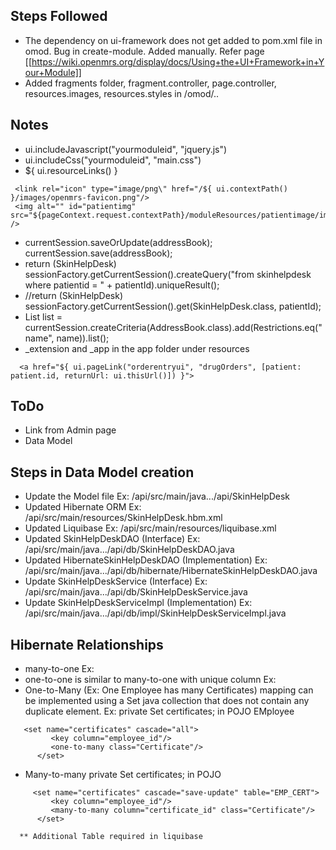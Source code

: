 ## Steps Followed


* The dependency on ui-framework does not get added to pom.xml file in omod. Bug in create-module. Added manually. Refer page [[https://wiki.openmrs.org/display/docs/Using+the+UI+Framework+in+Your+Module]] 
* Added fragments folder, fragment.controller, page.controller, resources.images, resources.styles in /omod/..


## Notes
* ui.includeJavascript("yourmoduleid", "jquery.js")
* ui.includeCss("yourmoduleid", "main.css")
* ${ ui.resourceLinks() }
```
 <link rel="icon" type="image/png\" href="/${ ui.contextPath() }/images/openmrs-favicon.png"/>
 <img alt="" id="patientimg" src="${pageContext.request.contextPath}/moduleResources/patientimage/images/${patient.gender}.png" />
```
* currentSession.saveOrUpdate(addressBook); currentSession.save(addressBook); 
* return (SkinHelpDesk) sessionFactory.getCurrentSession().createQuery("from skinhelpdesk where patientid = " + patientId).uniqueResult();
* //return (SkinHelpDesk) sessionFactory.getCurrentSession().get(SkinHelpDesk.class, patientId);
* List<addressbook> list = currentSession.createCriteria(AddressBook.class).add(Restrictions.eq("name", name)).list();  
* _extension and _app in the app folder under resources
```
  <a href="${ ui.pageLink("orderentryui", "drugOrders", [patient: patient.id, returnUrl: ui.thisUrl()]) }">
```



## ToDo
* Link from Admin page
* Data Model


## Steps in Data Model creation
* Update the Model file Ex: /api/src/main/java.../api/SkinHelpDesk
* Updated Hibernate ORM Ex: /api/src/main/resources/SkinHelpDesk.hbm.xml
* Updated Liquibase Ex: /api/src/main/resources/liquibase.xml
* Updated SkinHelpDeskDAO (Interface) Ex: /api/src/main/java.../api/db/SkinHelpDeskDAO.java
* Updated HibernateSkinHelpDeskDAO (Implementation) Ex: /api/src/main/java.../api/db/hibernate/HibernateSkinHelpDeskDAO.java
* Update SkinHelpDeskService (Interface) Ex: /api/src/main/java.../api/db/SkinHelpDeskService.java 
* Update SkinHelpDeskServiceImpl (Implementation) Ex: /api/src/main/java.../api/db/impl/SkinHelpDeskServiceImpl.java 


## Hibernate Relationships
* many-to-one 
Ex: <many-to-one name="address" column="address" class="Address" not-null="true"/>
* one-to-one is similar to many-to-one with unique column 
Ex: <many-to-one name="address" column="address" unique="true" class="Address" not-null="true"/>
* One-to-Many (Ex: One Employee has many Certificates) mapping can be implemented using a Set java collection that does not contain any duplicate element.
Ex: private Set certificates; in POJO
EMployee
```
   <set name="certificates" cascade="all">
         <key column="employee_id"/>
         <one-to-many class="Certificate"/>
      </set>
```
* Many-to-many  private Set certificates; in POJO
```
     <set name="certificates" cascade="save-update" table="EMP_CERT">
         <key column="employee_id"/>
         <many-to-many column="certificate_id" class="Certificate"/>
      </set>
```      
      ** Additional Table required in liquibase 